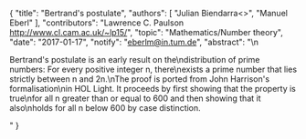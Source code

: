 {
    "title": "Bertrand's postulate",
    "authors": [
        "Julian Biendarra<>",
        "Manuel Eberl"
    ],
    "contributors": "Lawrence C. Paulson <http://www.cl.cam.ac.uk/~lp15/>",
    "topic": "Mathematics/Number theory",
    "date": "2017-01-17",
    "notify": "eberlm@in.tum.de",
    "abstract": "\n<p>Bertrand's postulate is an early result on the\ndistribution of prime numbers: For every positive integer n, there\nexists a prime number that lies strictly between n and 2n.\nThe proof is ported from John Harrison's formalisation\nin HOL Light. It proceeds by first showing that the property is true\nfor all n greater than or equal to 600 and then showing that it also\nholds for all n below 600 by case distinction. </p>"
}